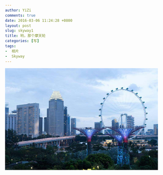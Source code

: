 ```yaml
---
author: YiZi
comments: true
date: 2016-03-06 11:24:28 +0800
layout: post
slug: skyway1
title: 哟，那个摩天轮
categories: [写]
tags:
-  相片
-  Skyway
---
```

<a href="/public/images/gallery/skyway/1.jpg" data-lightbox="MTL" data-title="摩天轮">
<img src="/public/images/gallery/skyway/4.jpg"></a>
<a href="/public/images/gallery/skyway/4.jpg" data-lightbox="MTL" data-title="摩天轮"></a>
<a href="/public/images/gallery/skyway/5.jpg" data-lightbox="MTL" data-title="摩天轮"></a>
